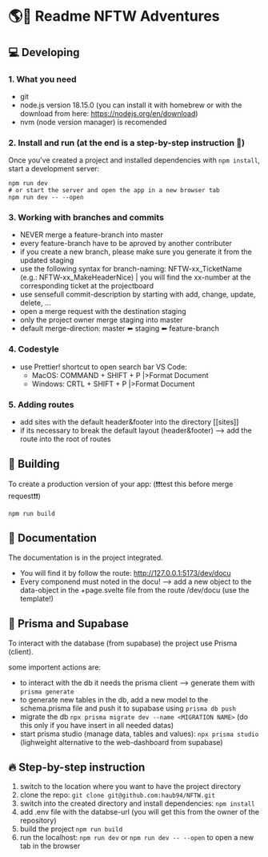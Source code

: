 # 🌎🚀 Readme NFTW Adventures

## 💻 Developing

### 1. What you need

- git
- node.js version 18.15.0 (you can install it with homebrew or with the download from here: https://nodejs.org/en/download)
- nvm (node version manager) is recomended

### 2. Install and run (at the end is a step-by-step instruction 🏃)

Once you've created a project and installed dependencies with `npm install`, start a development server:

```
npm run dev
# or start the server and open the app in a new browser tab
npm run dev -- --open
```

### 3. Working with branches and commits

- NEVER merge a feature-branch into master
- every feature-branch have to be aproved by another contributer
- if you create a new branch, please make sure you generate it from the updated staging
- use the following syntax for branch-naming: NFTW-xx_TicketName (e.g.: NFTW-xx_MakeHeaderNice) | you will find the xx-number at the corresponding ticket at the projectboard
- use sensefull commit-description by starting with add, change, update, delete, ...
- open a merge request with the destination staging
- only the project owner merge staging into master
- default merge-direction: master ⬅ staging ⬅ feature-branch

### 4. Codestyle

- use Prettier! shortcut to open search bar VS Code:
  - MacOS: COMMAND + SHIFT + P |>Format Document
  - Windows: CRTL + SHIFT + P |>Format Document

### 5. Adding routes

- add sites with the default header&footer into the directory [[sites]]
- if its necessary to break the default layout (header&footer) --> add the route into the root of routes

## 🔧 Building

To create a production version of your app:
(❗❗test this before merge request❗❗)

```
npm run build
```

## 📄 Documentation

The documentation is in the project integrated.

- You will find it by follow the route: http://127.0.0.1:5173/dev/docu
- Every componend must noted in the docu! --> add a new object to the data-object in the +page.svelte file from the route /dev/docu (use the template!)

## 💾 Prisma and Supabase

To interact with the database (from supabase) the project use Prisma (client).

some importent actions are:

- to interact with the db it needs the prisma client --> generate them with `prisma generate`
- to generate new tables in the db, add a new model to the schema.prisma file and push it to supabase using `prisma db push`
- migrate the db `npx prisma migrate dev --name <MIGRATION NAME>` (do this only if you have insert in all needed datas)
- start prisma studio (manage data, tables and values): `npx prisma studio` (lighweight alternative to the web-dashboard from supabase)

## 🔥 Step-by-step instruction

1. switch to the location where you want to have the project directory
2. clone the repo: `git clone git@github.com:haub94/NFTW.git`
3. switch into the created directory and install dependencies: `npm install`
4. add .env file with the databse-url (you will get this from the owner of the repository)
5. build the project `npm run build`
6. run the localhost: `npm run dev` or `npm run dev -- --open` to open a new tab in the browser
